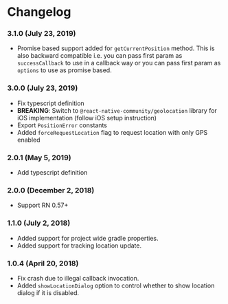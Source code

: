 # Changelog

### 3.1.0 (July 23, 2019)

-   Promise based support added for `getCurrentPosition` method. This is also backward compatible i.e. you can pass first param as `successCallback` to use in a callback way or you can pass first param as `options` to use as promise based.

### 3.0.0 (July 23, 2019)

-   Fix typescript definition
-   **BREAKING**: Switch to `@react-native-community/geolocation` library for iOS implementation (follow iOS setup instruction)
-   Export `PositionError` constants
-   Added `forceRequestLocation` flag to request location with only GPS enabled

### 2.0.1 (May 5, 2019)

-   Add typescript definition

### 2.0.0 (December 2, 2018)

-   Support RN 0.57+

### 1.1.0 (July 2, 2018)

-   Added support for project wide gradle properties.
-   Added support for tracking location update.

### 1.0.4 (April 20, 2018)

-   Fix crash due to illegal callback invocation.
-   Added `showLocationDialog` option to control whether to show location dialog if it is disabled.
